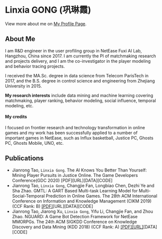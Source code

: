 # Linxia GONG (巩琳霞)

View more about me on [My Profile Page](https://linxiagong.github.io/).

## About Me
I am R&D engineer in the user profiling group in NetEase Fuxi AI Lab, Hangzhou, China since 2017. I am currently the PI of matchmaking research and projects delivery, and I am the co-investigator in the player modeling and behavior tracing projects.

I received the MA.Sc. degree in data science from Telecom ParisTech in 2017, and the B.S. degree in control science and engineering from Zhejiang University in 2015.

**My research interests** include data mining and machine learning covering matchmaking, player ranking, behavior modeling, social influence, temporal modeling, etc.

#### My credits
I focused on frontier research and technology transformation in online games and my work has been successfully applied to a number of important games in NetEase, such as Influx basketball, Justice PC, Ghosts PC, Ghosts Mobile, UNO, etc.

## Publications
- Jianrong Tao, `Linxia Gong`. The AI Knows You Better Than Yourself: Mining Player Pursuits in Justice Online. The Game Developers Conference(GDC 2020) \[PDF\]\[URL\]\[DATA\]\[CODE\]
- Jianrong Tao, `Linxia Gong`, Changjie Fan, Longbiao Chen, Dezhi Ye and Sha Zhao. GMTL: A GART Based Multi-task Learning Model for Multi-Social-Temporal Prediction in Online Games. The 28th ACM International Conference on Information and Knowledge Management (CIKM 2019) (CCF Rank: B) [\[PDF\]](http://pmo8329a2.pic44.websiteonline.cn/upload/GMTL__A_GART_Based_Multi_task_Learning_Model_for_Multi_Social_Temporal_Prediction_in_Online_Games__CIKM2019.pdf)​\[URL\]\[DATA\]\[CODE\]
- Jianrong Tao, Jiarong Xu, `Linxia Gong`, Yifu Li, Changjie Fan, and Zhou Zhao. NGUARD: A Game Bot Detection Framework for NetEase MMORPGs. The 24th ACM SIGKDD Conference on Knowledge Discovery and Data Mining (KDD 2018) (CCF Rank: A) [\[PDF\]](http://pmo8329a2.pic44.websiteonline.cn/upload/KDD2018.pdf)[\[URL\]](http://www.kdd.org/kdd2018/accepted-papers/view/nguard-a-game-bot-detection-framework-for-netease-mmorpgs)\[DATA\]\[CODE\]

